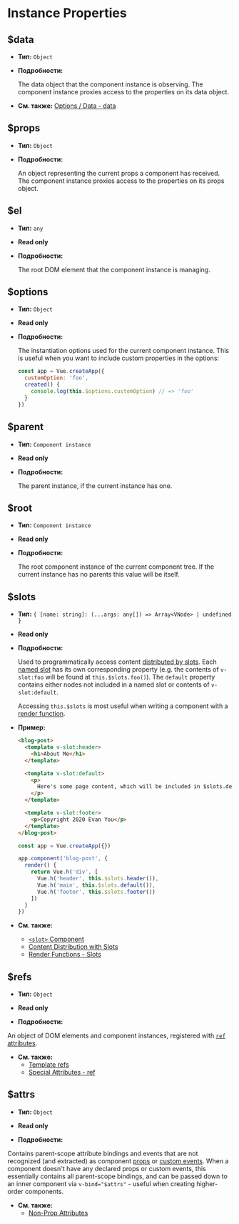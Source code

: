 # Instance Properties

## $data

- **Тип:** `Object`

- **Подробности:**

  The data object that the component instance is observing. The component instance proxies access to the properties on its data object.

- **См. также:** [Options / Data - data](./options-data.html#data-2)

## $props

- **Тип:** `Object`

- **Подробности:**

  An object representing the current props a component has received. The component instance proxies access to the properties on its props object.

## $el

- **Тип:** `any`

- **Read only**

- **Подробности:**

  The root DOM element that the component instance is managing.

## $options

- **Тип:** `Object`

- **Read only**

- **Подробности:**

  The instantiation options used for the current component instance. This is useful when you want to include custom properties in the options:

  ```js
  const app = Vue.createApp({
    customOption: 'foo',
    created() {
      console.log(this.$options.customOption) // => 'foo'
    }
  })
  ```

## $parent

- **Тип:** `Component instance`

- **Read only**

- **Подробности:**

  The parent instance, if the current instance has one.

## $root

- **Тип:** `Component instance`

- **Read only**

- **Подробности:**

  The root component instance of the current component tree. If the current instance has no parents this value will be itself.

## $slots

- **Тип:** `{ [name: string]: (...args: any[]) => Array<VNode> | undefined }`

- **Read only**

- **Подробности:**

  Used to programmatically access content [distributed by slots](../guide/component-basics.html#content-distribution-with-slots). Each [named slot](../guide/component-slots.html#named-slots) has its own corresponding property (e.g. the contents of `v-slot:foo` will be found at `this.$slots.foo()`). The `default` property contains either nodes not included in a named slot or contents of `v-slot:default`.

  Accessing `this.$slots` is most useful when writing a component with a [render function](../guide/render-function.html).

- **Пример:**

  ```html
  <blog-post>
    <template v-slot:header>
      <h1>About Me</h1>
    </template>

    <template v-slot:default>
      <p>
        Here's some page content, which will be included in $slots.default.
      </p>
    </template>

    <template v-slot:footer>
      <p>Copyright 2020 Evan You</p>
    </template>
  </blog-post>
  ```

  ```js
  const app = Vue.createApp({})

  app.component('blog-post', {
    render() {
      return Vue.h('div', [
        Vue.h('header', this.$slots.header()),
        Vue.h('main', this.$slots.default()),
        Vue.h('footer', this.$slots.footer())
      ])
    }
  })
  ```

- **См. также:**
  - [`<slot>` Component](built-in-components.html#slot)
  - [Content Distribution with Slots](../guide/component-basics.html#content-distribution-with-slots)
  - [Render Functions - Slots](../guide/render-function.html#slots)

## $refs

- **Тип:** `Object`

- **Read only**

- **Подробности:**

An object of DOM elements and component instances, registered with [`ref` attributes](../guide/component-template-refs.html).

- **См. также:**
  - [Template refs](../guide/component-template-refs.html)
  - [Special Attributes - ref](./special-attributes.md#ref)

## $attrs

- **Тип:** `Object`

- **Read only**

- **Подробности:**

Contains parent-scope attribute bindings and events that are not recognized (and extracted) as component [props](./options-data.html#props) or [custom events](./options-data.html#emits). When a component doesn't have any declared props or custom events, this essentially contains all parent-scope bindings, and can be passed down to an inner component via `v-bind="$attrs"` - useful when creating higher-order components.

- **См. также:**
  - [Non-Prop Attributes](../guide/component-attrs.html)
